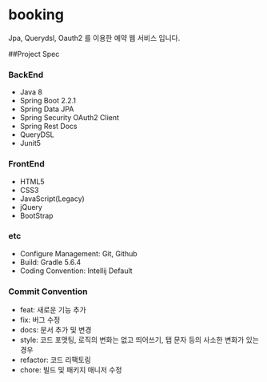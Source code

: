 # booking

Jpa, Querydsl, Oauth2 를 이용한 예약 웹 서비스 입니다.

##Project Spec
### BackEnd

- Java 8
- Spring Boot 2.2.1
- Spring Data JPA
- Spring Security OAuth2 Client
- Spring Rest Docs
- QueryDSL
- Junit5

### FrontEnd

- HTML5
- CSS3
- JavaScript(Legacy)
- jQuery
- BootStrap

### etc

- Configure Management: Git, Github
- Build: Gradle 5.6.4
- Coding Convention: Intellij Default

### Commit Convention

- feat: 새로운 기능 추가
- fix: 버그 수정
- docs: 문서 추가 및 변경
- style: 코드 포맷팅, 로직의 변화는 없고 띄어쓰기, 탭 문자 등의 사소한 변화가 있는 경우
- refactor: 코드 리팩토링
- chore: 빌드 및 패키지 매니저 수정
